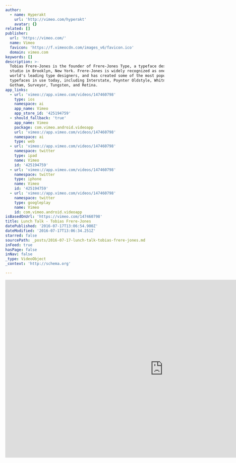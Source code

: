 ```yaml
---
author:
  - name: Hyperakt
    url: 'http://vimeo.com/hyperakt'
    avatar: {}
related: []
publisher:
  url: 'https://vimeo.com/'
  name: Vimeo
  favicon: 'https://f.vimeocdn.com/images_v6/favicon.ico'
  domain: vimeo.com
keywords: []
description: >-
  Tobias Frere-Jones is the founder of Frere-Jones Type, a typeface design
  studio in Brooklyn, New York. Frere-Jones is widely recognized as one of the
  world's leading type designers, and has created some of the most popular
  typefaces in use today, including Interstate, Poynter Oldstyle, Whitney,
  Gotham, Surveyor, Tungsten, and Retina.
app_links:
  - url: 'vimeo://app.vimeo.com/videos/147460798'
    type: ios
    namespace: ai
    app_name: Vimeo
    app_store_id: '425194759'
  - should_fallback: 'true'
    app_name: Vimeo
    package: com.vimeo.android.videoapp
    url: 'vimeo://app.vimeo.com/videos/147460798'
    namespace: ai
    type: web
  - url: 'vimeo://app.vimeo.com/videos/147460798'
    namespace: twitter
    type: ipad
    name: Vimeo
    id: '425194759'
  - url: 'vimeo://app.vimeo.com/videos/147460798'
    namespace: twitter
    type: iphone
    name: Vimeo
    id: '425194759'
  - url: 'vimeo://app.vimeo.com/videos/147460798'
    namespace: twitter
    type: googleplay
    name: Vimeo
    id: com.vimeo.android.videoapp
isBasedOnUrl: 'https://vimeo.com/147460798'
title: Lunch Talk - Tobias Frere-Jones
datePublished: '2016-07-17T13:06:54.900Z'
dateModified: '2016-07-17T13:06:34.251Z'
starred: false
sourcePath: _posts/2016-07-17-lunch-talk-tobias-frere-jones.md
inFeed: true
hasPage: false
inNav: false
_type: VideoObject
_context: 'http://schema.org'

---
```

<iframe src="https://cdn.embedly.com/widgets/media.html?src=https%3A%2F%2Fplayer.vimeo.com%2Fvideo%2F147460798&amp;url=https%3A%2F%2Fvimeo.com%2F147460798&amp;image=https%3A%2F%2Fi.vimeocdn.com%2Fvideo%2F577294244_1280x720.jpg&amp;key=b7d04c9b404c499eba89ee7072e1c4f7&amp;type=text%2Fhtml&amp;schema=vimeo" width="1000" height="563" scrolling="no" frameborder="0" allowfullscreen="" style=""></iframe>